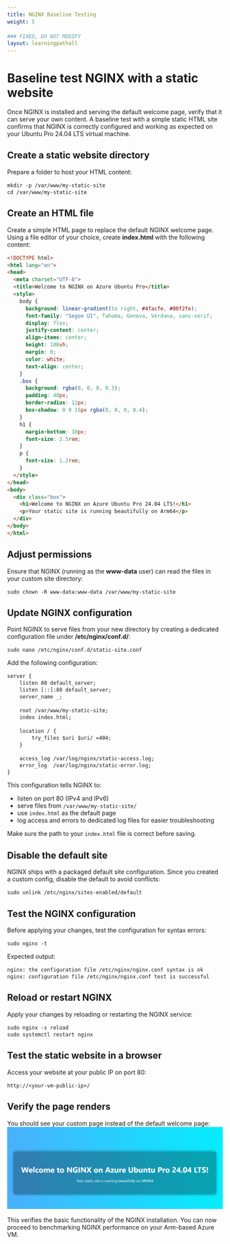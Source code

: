 ```yaml
---
title: NGINX Baseline Testing 
weight: 5

### FIXED, DO NOT MODIFY
layout: learningpathall
---
```


# Baseline test NGINX with a static website

Once NGINX is installed and serving the default welcome page, verify that it can serve your own content. A baseline test with a simple static HTML site confirms that NGINX is correctly configured and working as expected on your Ubuntu Pro 24.04 LTS virtual machine.

## Create a static website directory  
Prepare a folder to host your HTML content:
```console
mkdir -p /var/www/my-static-site
cd /var/www/my-static-site
```

## Create an HTML file

Create a simple HTML page to replace the default NGINX welcome page. Using a file editor of your choice, create **index.html** with the following content:
```html
<!DOCTYPE html>
<html lang="en">
<head>
  <meta charset="UTF-8">
  <title>Welcome to NGINX on Azure Ubuntu Pro</title>
  <style>
    body {
      background: linear-gradient(to right, #4facfe, #00f2fe);
      font-family: "Segoe UI", Tahoma, Geneva, Verdana, sans-serif;
      display: flex;
      justify-content: center;
      align-items: center;
      height: 100vh;
      margin: 0;
      color: white;
      text-align: center;
    }
    .box {
      background: rgba(0, 0, 0, 0.3);
      padding: 40px;
      border-radius: 12px;
      box-shadow: 0 0 15px rgba(0, 0, 0, 0.4);
    }
    h1 {
      margin-bottom: 10px;
      font-size: 2.5rem;
    }
    p {
      font-size: 1.2rem;
    }
  </style>
</head>
<body>
  <div class="box">
    <h1>Welcome to NGINX on Azure Ubuntu Pro 24.04 LTS!</h1>
    <p>Your static site is running beautifully on Arm64</p>
  </div>
</body>
</html>
```

## Adjust permissions  
Ensure that NGINX (running as the **www-data** user) can read the files in your custom site directory:
```console
sudo chown -R www-data:www-data /var/www/my-static-site
```

## Update NGINX configuration
Point NGINX to serve files from your new directory by creating a dedicated configuration file under **/etc/nginx/conf.d/**:
```console
sudo nano /etc/nginx/conf.d/static-site.conf
```
Add the following configuration:
```console
server {
    listen 80 default_server;
    listen [::]:80 default_server;
    server_name _;

    root /var/www/my-static-site;
    index index.html;

    location / {
        try_files $uri $uri/ =404;
    }

    access_log /var/log/nginx/static-access.log;
    error_log  /var/log/nginx/static-error.log;
}
```
This configuration tells NGINX to:

- listen on port 80 (IPv4 and IPv6)
- serve files from `/var/www/my-static-site/`
- use `index.html` as the default page
- log access and errors to dedicated log files for easier troubleshooting

Make sure the path to your `index.html` file is correct before saving.

## Disable the default site  
NGINX ships with a packaged default site configuration. Since you created a custom config, disable the default to avoid conflicts:
```console
sudo unlink /etc/nginx/sites-enabled/default
```

## Test the NGINX configuration  
Before applying your changes, test the configuration for syntax errors:
```console
sudo nginx -t
```
Expected output:
```output
nginx: the configuration file /etc/nginx/nginx.conf syntax is ok
nginx: configuration file /etc/nginx/nginx.conf test is successful
```

## Reload or restart NGINX  
Apply your changes by reloading or restarting the NGINX service:
```console
sudo nginx -s reload
sudo systemctl restart nginx
```

## Test the static website in a browser  
Access your website at your public IP on port 80:
```console
http://<your-vm-public-ip>/
```

## Verify the page renders  
You should see your custom page instead of the default welcome page:
![Custom static website served by NGINX on Azure VM alt-text#center](images/nginx-web.png)

This verifies the basic functionality of the NGINX installation. You can now proceed to benchmarking NGINX performance on your Arm-based Azure VM.
